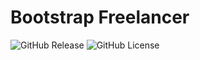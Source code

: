 # Bootstrap Freelancer

![GitHub Release](https://img.shields.io/github/v/release/joe-mccarthy/bootstrap-freelancer?sort=semver&style=for-the-badge)
![GitHub License](https://img.shields.io/github/license/joe-mccarthy/bootstrap-freelancer?style=for-the-badge)
